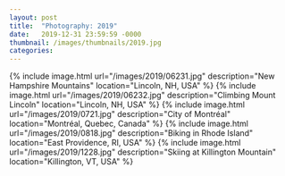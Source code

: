 ```yaml
---
layout: post
title:  "Photography: 2019"
date:   2019-12-31 23:59:59 -0000
thumbnail: /images/thumbnails/2019.jpg
categories: 
---
```

{% include image.html url="/images/2019/06231.jpg" description="New Hampshire Mountains" location="Lincoln, NH, USA" %}
{% include image.html url="/images/2019/06232.jpg" description="Climbing Mount Lincoln" location="Lincoln, NH, USA" %}
{% include image.html url="/images/2019/0721.jpg" description="City of Montréal" location="Montréal, Quebec, Canada" %}
{% include image.html url="/images/2019/0818.jpg" description="Biking in Rhode Island" location="East Providence, RI, USA" %}
{% include image.html url="/images/2019/1228.jpg" description="Skiing at Killington Mountain" location="Killington, VT, USA" %}